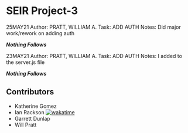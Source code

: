 # SEIR Project-3

25MAY21
Author: PRATT, WILLIAM A.
Task: ADD AUTH
Notes:  Did major work/rework on adding auth

***Nothing Follows***

23MAY21
Author: PRATT, WILLIAM A.
Task: ADD AUTH
Notes:  I added to the server.js file

***Nothing Follows***

## Contributors

-   Katherine Gomez
-   Ian Rackson [![wakatime](https://wakatime.com/badge/github/katherinevgomez/Project-3-backend.svg)](https://wakatime.com/badge/github/katherinevgomez/Project-3-backend)
-   Garrett Dunlap
-   Will Pratt
